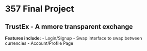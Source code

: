 # 357 Final Project 

## TrustEx - A mmore transparent exchange 

**Features include:** 
    - Login/Signup 
    - Swap interface to swap between currencies 
    - Account/Profile Page
    
